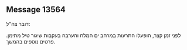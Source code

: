 ## Message 13564

דובר צה"ל:

לפני זמן קצר, הופעלו התרעות במרחב ים המלח והערבה בעקבות שיגור טיל מתימן. פרטים נוספים בהמשך.

